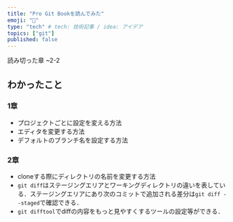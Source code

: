 ```yaml
---
title: "Pro Git Bookを読んでみた"
emoji: "📖"
type: "tech" # tech: 技術記事 / idea: アイデア
topics: ["git"]
published: false
---
```



読み切った章
~2-2

## わかったこと

### 1章

- プロジェクトごとに設定を変える方法
- エディタを変更する方法
- デフォルトのブランチ名を設定する方法

### 2章

- cloneする際にディレクトリの名前を変更する方法
- `git diff`はステージングエリアとワーキングディレクトリの違いを表している．ステージングエリアにあり次のコミットで追加される差分は`git diff --staged`で確認できる．
- `git difftool`でdiffの内容をもっと見やすくするツールの設定等ができる．
